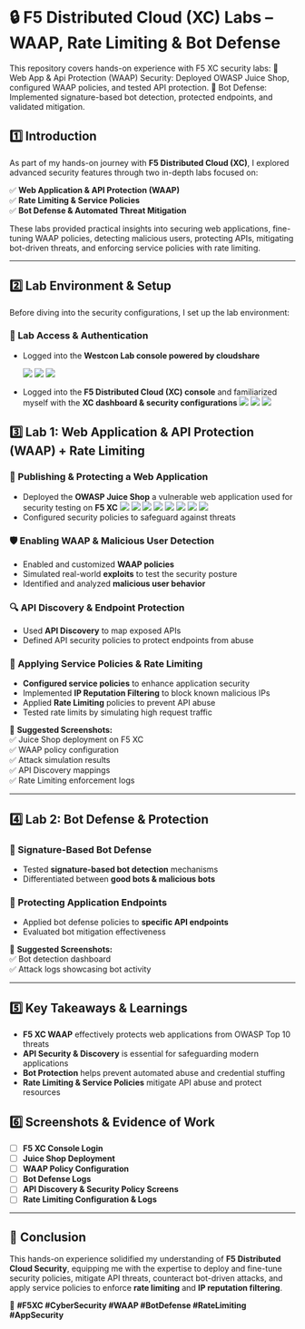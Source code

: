 # 🔒 F5 Distributed Cloud (XC) Labs – WAAP, Rate Limiting & Bot Defense  
This repository covers hands-on experience with F5 XC security labs:
   🔹 Web App & Api Protection (WAAP) Security: Deployed OWASP Juice Shop, configured WAAP policies, and tested API protection. 
   🔹 Bot Defense: Implemented signature-based bot detection, protected endpoints, and validated mitigation.


## **1️⃣ Introduction**  
As part of my hands-on journey with **F5 Distributed Cloud (XC)**, I explored advanced security features through two in-depth labs focused on:  

✅ **Web Application & API Protection (WAAP)**  
✅ **Rate Limiting & Service Policies**  
✅ **Bot Defense & Automated Threat Mitigation**  

These labs provided practical insights into securing web applications, fine-tuning WAAP policies, detecting malicious users, protecting APIs, mitigating bot-driven threats, and enforcing service policies with rate limiting.  

---

## **2️⃣ Lab Environment & Setup**  

Before diving into the security configurations, I set up the lab environment:  

### **🔹 Lab Access & Authentication**
- Logged into the **Westcon Lab console powered by cloudshare**

  <img src="Images/1.png">
  <img src="Images/2.png">
  <img src="Images/3.png">

- Logged into the **F5 Distributed Cloud (XC) console** and familiarized myself with the **XC dashboard & security configurations**
  <img src="Images/4.png">
  <img src="Images/5.png">
  <img src="Images/6.png">

## **3️⃣ Lab 1: Web Application & API Protection (WAAP) + Rate Limiting**  

### **📌 Publishing & Protecting a Web Application**
- Deployed the **OWASP Juice Shop** a vulnerable web application used for security testing on **F5 XC**
  <img src="Images/7.png">
  <img src="Images/8.png">
  <img src="Images/9.png">
  <img src="Images/10.png">
  <img src="Images/11.png">
  <img src="Images/12.png">
  <img src="Images/13.png">
  <img src="Images/14.png">
- Configured security policies to safeguard against threats  

### **🛡️ Enabling WAAP & Malicious User Detection**
- Enabled and customized **WAAP policies**  
- Simulated real-world **exploits** to test the security posture  
- Identified and analyzed **malicious user behavior**  

### **🔍 API Discovery & Endpoint Protection**
- Used **API Discovery** to map exposed APIs  
- Defined API security policies to protect endpoints from abuse  

### **🚦 Applying Service Policies & Rate Limiting**
- **Configured service policies** to enhance application security  
- Implemented **IP Reputation Filtering** to block known malicious IPs  
- Applied **Rate Limiting** policies to prevent API abuse  
- Tested rate limits by simulating high request traffic  

📸 **Suggested Screenshots:**  
✅ Juice Shop deployment on F5 XC  
✅ WAAP policy configuration  
✅ Attack simulation results  
✅ API Discovery mappings  
✅ Rate Limiting enforcement logs  

---

## **4️⃣ Lab 2: Bot Defense & Protection**  

### **🤖 Signature-Based Bot Defense**
- Tested **signature-based bot detection** mechanisms  
- Differentiated between **good bots & malicious bots**  

### **🔐 Protecting Application Endpoints**
- Applied bot defense policies to **specific API endpoints**  
- Evaluated bot mitigation effectiveness  

📸 **Suggested Screenshots:**  
✅ Bot detection dashboard  
✅ Attack logs showcasing bot activity  

---

## **5️⃣ Key Takeaways & Learnings**  
- **F5 XC WAAP** effectively protects web applications from OWASP Top 10 threats  
- **API Security & Discovery** is essential for safeguarding modern applications  
- **Bot Protection** helps prevent automated abuse and credential stuffing  
- **Rate Limiting & Service Policies** mitigate API abuse and protect resources  

## **6️⃣ Screenshots & Evidence of Work**  
- [ ] **F5 XC Console Login**  
- [ ] **Juice Shop Deployment**  
- [ ] **WAAP Policy Configuration**  
- [ ] **Bot Defense Logs**  
- [ ] **API Discovery & Security Policy Screens**  
- [ ] **Rate Limiting Configuration & Logs**  

---

## **🚀 Conclusion**  
This hands-on experience solidified my understanding of **F5 Distributed Cloud Security**, equipping me with the expertise to deploy and fine-tune security policies, mitigate API threats, counteract bot-driven attacks, and apply service policies to enforce **rate limiting** and **IP reputation filtering**.  

📌 **#F5XC #CyberSecurity #WAAP #BotDefense #RateLimiting #AppSecurity**
